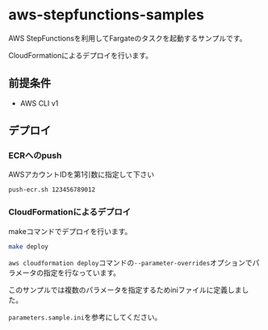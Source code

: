 # aws-stepfunctions-samples

AWS StepFunctionsを利用してFargateのタスクを起動するサンプルです。


CloudFormationによるデプロイを行います。

## 前提条件

- AWS CLI v1


## デプロイ

### ECRへのpush

AWSアカウントIDを第1引数に指定して下さい
```bash
push-ecr.sh 123456789012
```

### CloudFormationによるデプロイ

makeコマンドでデプロイを行います。

```bash
make deploy
```

`aws cloudformation deploy`コマンドの`--parameter-overrides`オプションでパラメータの指定を行なっています。

このサンプルでは複数のパラメータを指定するためiniファイルに定義しました。

`parameters.sample.ini`を参考にしてください。
